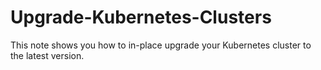 # Upgrade-Kubernetes-Clusters
This note shows you how to in-place upgrade your Kubernetes cluster to the latest version. 
